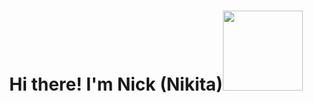 <h1 align="center"> Hi there! I'm Nick (Nikita)<img src= "https://media3.giphy.com/media/v1.Y2lkPTc5MGI3NjExbW0ydHh5NXNnNXRsbDBtYWk1MWt3ZDFiZGtxNXIycTN6emRmODltaSZlcD12MV9pbnRlcm5hbF9naWZfYnlfaWQmY3Q9Zw/TpsuCxwsNH8gatbpR5/giphy.gif" height = "128"/></h1>

